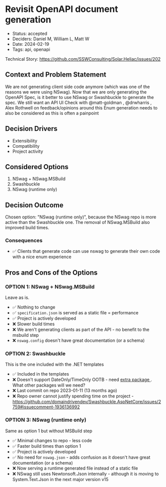 # Revisit OpenAPI document generation

- Status: accepted
- Deciders: Daniel M, William L, Matt W
- Date: 2024-02-19
- Tags: api, openapi

Technical Story: https://github.com/SSWConsulting/Solar.Heliac/issues/202

## Context and Problem Statement

We are not generating client side code anymore (which was one of the reasons we were using NSwag). Now that we are only generating the OpenAPI Spec, is it better to use NSwag or Swashbuckle to generate the spec.
We still want an API UI
Check with @matt-goldman , @drwharris , Alex Rothwell on feedback/opinions around this
Enum generation needs to also be considered as this is often a painpoint

## Decision Drivers <!-- optional -->

- Extensibility
- Compatibility
- Project activity

## Considered Options

1. NSwag + NSwag.MSBuild
1. Swashbuckle
1. NSwag (runtime only)

## Decision Outcome

Chosen option: "NSwag (runtime only)", because the NSwag repo is more active than the Swashbuckle one. The removal of NSwag.MSBuild also improved build times. 

### Consequences <!-- optional -->

- ✅ Clients that generate code can use nswag to generate their own code with a nice enum experience

## Pros and Cons of the Options <!-- optional -->

### OPTION 1: NSwag + NSwag.MSBuild

Leave as is.

- ✅ Nothing to change
- ✅ `specification.json` is served as a static file = performance
- ✅ Project is actively developed
- ❌ Slower build times
- ❌ We aren't generating clients as part of the API - no benefit to the msbuild step
- ❌ `nswag.config` doesn't have great documentation (or a schema)

### OPTION 2: Swashbuckle

This is the one included with the .NET templates

- ✅ Included in the templates
- ❌ Doesn't support DateOnly/TimeOnly OOTB - need [extra package ](https://github.com/maxkoshevoi/DateOnlyTimeOnly.AspNet). What other packages will we need?
- ❌ Last commit on repo 2023-01-11 (13 months ago)
- ❌ Repo owner cannot justify spending time on the project - https://github.com/domaindrivendev/Swashbuckle.AspNetCore/issues/2759#issuecomment-1936136992

### OPTION 3: NSwag (runtime only)

Same as option 1 but without MSBuild step

- ✅ Minimal changes to repo - less code
- ✅ Faster build times than option 1
- ✅ Project is actively developed
- ✅ No need for `nswag.json` - adds confusion as it doesn't have great documentation (or a schema)
- ❌ Now serving a runtime generated file instead of a static file
- ❌ NSwag still uses Newtonsoft.Json internally - although it is moving to System.Text.Json in the next major version v15


